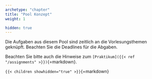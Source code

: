 ```yaml
---
archetype: "chapter"
title: "Pool Konzept"
weight: 1

hidden: true
---
```



Die Aufgaben aus diesem Pool sind zeitlich an die Vorlesungsthemen geknüpft. Beachten Sie die
Deadlines für die Abgaben.

Beachten Sie bitte auch die Hinweise zum `[Praktikum]({{< ref "/assignments" >}})`{=markdown}.


`{{< children showhidden="true" >}}`{=markdown}
